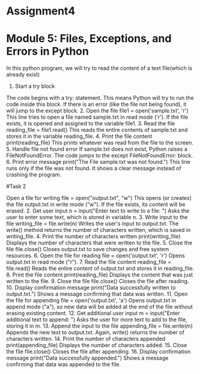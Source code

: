 # Assignment4
# Module 5: Files, Exceptions, and Errors in Python

In this python program, we will try to read the content of a text file(which is already exist)
1. Start a try block

The code begins with a try: statement. This means Python will try to run the code inside this block. If there is an error (like the file not being found), it will jump to the except block.
2. Open the file
file1 = open('sample.txt', 'r')
This line tries to open a file named sample.txt in read mode ('r').
If the file exists, it is opened and assigned to the variable file1.
3. Read the file
reading_file = file1.read()
This reads the entire contents of sample.txt and stores it in the variable reading_file.
4. Print the file content
print(reading_file)
This prints whatever was read from the file to the screen.
5. Handle file not found error
If sample.txt does not exist, Python raises a FileNotFoundError.
The code jumps to the except FileNotFoundError: block.
6. Print error message
print("The File sample.txt was not found.")
This line runs only if the file was not found. It shows a clear message instead of crashing the program.

#Task 2

Open a file for writing
file = open("output.txt", "w")
This opens (or creates) the file output.txt in write mode ("w"). If the file exists, its content will be erased.
2. Get user input
n = input("Enter text to write to a file: ")
Asks the user to enter some text, which is stored in variable n.
3. Write input to the file
writing_file = file.write(n)
Writes the user's input to output.txt. The write() method returns the number of characters written, which is saved in writing_file.
4. Print the number of characters written
print(writing_file)
Displays the number of characters that were written to the file.
5. Close the file
file.close()
Closes output.txt to save changes and free system resources.
6. Open the file for reading
file = open('output.txt', 'r')
Opens output.txt in read mode ("r").
7. Read the file content
reading_file = file.read()
Reads the entire content of output.txt and stores it in reading_file.
8. Print the file content
print(reading_file)
Displays the content that was just written to the file.
9. Close the file
file.close()
Closes the file after reading.
10. Display confirmation message
print("Data successfully written to output.txt.")
Shows a message confirming that data was written.
11. Open the file for appending
file = open('output.txt', 'a')
Opens output.txt in append mode ("a"), so new data will be added at the end of the file without erasing existing content.
12. Get additional user input
m = input("Enter additional text to append: ")
Asks the user for more text to add to the file, storing it in m.
13. Append the input to the file
appending_file = file.write(m)
Appends the new text to output.txt. Again, write() returns the number of characters written.
14. Print the number of characters appended
print(appending_file)
Displays the number of characters added.
15. Close the file
file.close()
Closes the file after appending.
16. Display confirmation message
print("Data successfully appended.")
Shows a message confirming that data was appended to the file.

